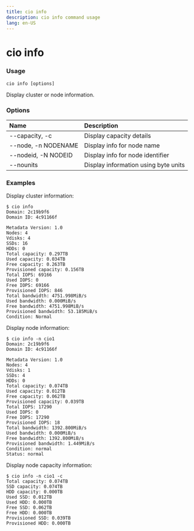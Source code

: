 ```yaml
---
title: cio info
description: cio info command usage 
lang: en-US
---
```


# cio info

<h3>Usage</h3>

`cio info [options]`

Display cluster or node information.

<h3>Options</h3>

| Name                | Description                          |
|:--------------------|:-------------------------------------|
| --capacity, -c      | Display capacity details             |
| --node, -n NODENAME | Display info for node name           |
| --nodeid, -N NODEID | Display info for node identifier     |
| --nounits           | Display information using byte units |

<h3>Examples</h3>

Display cluster information:
```
$ cio info
Domain: 2c19b9f6
Domain ID: 4c91166f

Metadata Version: 1.0
Nodes: 4
Vdisks: 4
SSDs: 16
HDDs: 0
Total capacity: 0.297TB
Used capacity: 0.034TB
Free capacity: 0.263TB
Provisioned capacity: 0.156TB
Total IOPS: 69166
Used IOPS: 0
Free IOPS: 69166
Provisioned IOPS: 846
Total bandwidth: 4751.998MiB/s
Used bandwidth: 0.000MiB/s
Free bandwidth: 4751.998MiB/s
Provisioned bandwidth: 53.185MiB/s
Condition: Normal
```

Display node information:
```
$ cio info -n cio1
Domain: 2c19b9f6
Domain ID: 4c91166f

Metadata Version: 1.0
Nodes: 4
Vdisks: 1
SSDs: 4
HDDs: 0
Total capacity: 0.074TB
Used capacity: 0.012TB
Free capacity: 0.062TB
Provisioned capacity: 0.039TB
Total IOPS: 17290
Used IOPS: 0
Free IOPS: 17290
Provisioned IOPS: 18
Total bandwidth: 1392.800MiB/s
Used bandwidth: 0.000MiB/s
Free bandwidth: 1392.800MiB/s
Provisioned bandwidth: 1.449MiB/s
Condition: normal
Status: normal
```

Display node capacity information:
```
$ cio info -n cio1 -c
Total capacity: 0.074TB
SSD capacity: 0.074TB
HDD capacity: 0.000TB
Used SSD: 0.012TB
Used HDD: 0.000TB
Free SSD: 0.062TB
Free HDD: 0.000TB
Provisioned SSD: 0.039TB
Provisioned HDD: 0.000TB
```
